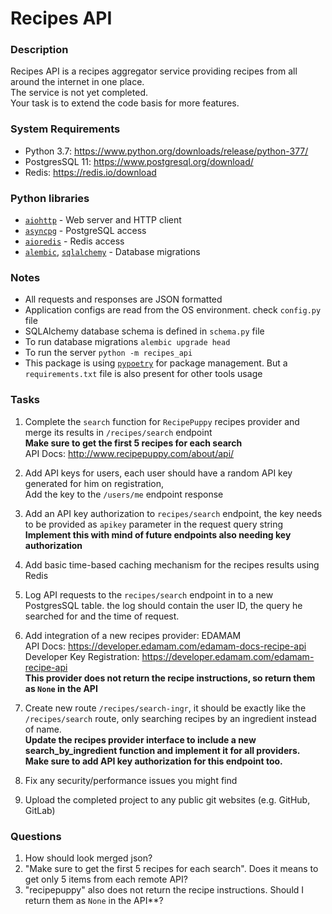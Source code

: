 # Recipes API

### Description

Recipes API is a recipes aggregator service providing recipes from all around the internet in one place.  
The service is not yet completed.  
Your task is to extend the code basis for more features.

### System Requirements
- Python 3.7: https://www.python.org/downloads/release/python-377/
- PostgresSQL 11: https://www.postgresql.org/download/
- Redis: https://redis.io/download

### Python libraries
- [`aiohttp`](https://docs.aiohttp.org/en/stable/index.html) - Web server and HTTP client
- [`asyncpg`](https://magicstack.github.io/asyncpg/current/) - PostgreSQL access
- [`aioredis`](https://aioredis.readthedocs.io/en/v1.3.1/) - Redis access
- [`alembic`](https://alembic.sqlalchemy.org/en/latest/), [`sqlalchemy`](https://docs.sqlalchemy.org/en/13/) - Database migrations

### Notes
- All requests and responses are JSON formatted
- Application configs are read from the OS environment. check `config.py` file
- SQLAlchemy database schema is defined in `schema.py` file
- To run database migrations `alembic upgrade head`
- To run the server `python -m recipes_api`
- This package is using [`pypoetry`](https://python-poetry.org/) for package management. But a `requirements.txt` file is also present for other tools usage

### Tasks

1. Complete the `search` function for `RecipePuppy` recipes provider and merge its results in `/recipes/search` endpoint  
**Make sure to get the first 5 recipes for each search**  
API Docs: http://www.recipepuppy.com/about/api/

2. Add API keys for users, each user should have a random API key generated for him on registration,  
Add the key to the `/users/me` endpoint response

3. Add an API key authorization to `recipes/search` endpoint, the key needs to be provided as `apikey` parameter in the request query string  
**Implement this with mind of future endpoints also needing key authorization**

4. Add basic time-based caching mechanism for the recipes results using Redis

5. Log API requests to the `recipes/search` endpoint in to a new PostgresSQL table. the log should contain the user ID, the query he searched for and the time of request.

6. Add integration of a new recipes provider: EDAMAM  
API Docs: https://developer.edamam.com/edamam-docs-recipe-api  
Developer Key Registration: https://developer.edamam.com/edamam-recipe-api  
**This provider does not return the recipe instructions, so return them as `None` in the API**

7. Create new route `/recipes/search-ingr`, it should be exactly like the `/recipes/search` route, only searching
recipes by an ingredient instead of name.  
**Update the recipes provider interface to include a new search_by_ingredient function and implement it for all providers.**  
**Make sure to add API key authorization for this endpoint too.**

8. Fix any security/performance issues you might find

9. Upload the completed project to any public git websites (e.g. GitHub, GitLab)

### Questions
1. How should look merged json?
2. "Make sure to get the first 5 recipes for each search". Does it means to get only 5 items from each remote API?
3. "recipepuppy" also does not return the recipe instructions. Should I return them as `None` in the API**?